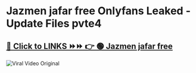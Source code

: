 
 # Jazmen jafar free Onlyfans Leaked - Update Files pvte4

## <h2><a href="https://clipsfans.com/Jazmen_jafar_free&ref=git">🔗 Click to LINKS ⏩⏩ 👉 🟢 Jazmen jafar free </a></h2>

<a href="https://clipsfans.com/Jazmen_jafar_free&ref=git" rel="nofollow" data-target="animated-image.originalLink"><img src="https://i.ibb.co.com/xMMVF88/686577567.gif" alt="Viral Video Original" style="max-width: 100%; display: inline-block;" data-target="animated-image.originalImage"></a>


